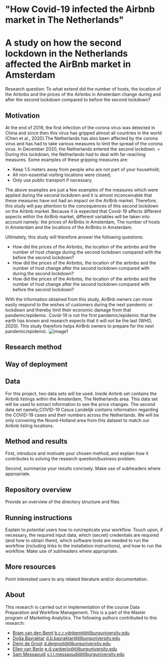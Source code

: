 # "How Covid-19 infected the Airbnb market in The Netherlands"
# A study on how the second lockdown in the Netherlands affected the AirBnb market in Amsterdam


Research question: To what extend did the number of hosts, the location of the Airbnbs and the prices of the Airbnbs in Amsterdam change during and after the second lockdown compared to before the second lockdown?

## Motivation
At the end of 2019, the first infection of the corona virus was detected in China and since then this virus has gripped almost all countries in the world (Chen et al., 2020).The Netherlands has also been affected by the corona virus and has had to take various measures to limit the spread of the corona virus. In December 2020, the Netherlands entered the second lockdown. = During this lockdown, the Netherlands had to deal with far-reaching measures.  Some examples of these gripping measures are:

* Keep 1.5 meters away from people who are not part of your household;
* All non-essential visiting locations were closed;
* Only use public transport if necessary.

The above examples are just a few examples of the measures which were applied during the second lockdown and it is almost inconceivable that these measures have not had an impact on the AirBnb market. Therefore, this study will pay attention to the concequences of this second lockdown on the Airbnb market. Because it is expected that Covid-19 affects different aspects within the AirBnb market, different variables will be taken into account namely: the prices of AirBnbs in Amsterdam, The number of hosts in Amsterdam and the locations of the AirBnbs in Amsterdam. 

Ultimately, this study will therefore answer the following questions:
* How did the prices of the Airbnbs, the location of the airbnbs and the number of host change during the second lockdown compared with the before the second lockdown?
* How did the prices of the Airbnbs, the location of the airbnbs and the number of host change after the second lockdown compared with during the second lockdown?
* How did the prices of the Airbnbs, the location of the airbnbs and the number of host change after the second lockdown compared with before the second lockdown?

With the information obtained from this study, AirBnb owners can more easily respond to the wishes of customers during the next pandemic or lockdown and thereby limit their economic damage from that pandemic/epidemic. Covid-19 is not the first pandemic/epidemic that the earth has known and research expects that it will not be the last (WHO, 2020). 
This study therefore helps AirBnb owners to prepare for the next pandemic/epidemic.
![image1](https://user-images.githubusercontent.com/89807582/136343144-d28c112a-9c36-4c83-8997-f9d549e1127f.jpg)

## Research method

## Way of deployment


## Data
For this project, two data sets will be used. Inside Airbnb set contains the Airbnb listings within the Amsterdam, The Netherlands area. This data set will be used to extract information to see the price changes. The second data set namely;COVID-19 Casus Landelijk contains information regarding the COVID-19 cases and their numbers across the Netherlands. We will be only convering the Noord-Holland area from this dataset to match our Airbnb listing locations.

## Method and results

First, introduce and motivate your chosen method, and explain how it contributes to solving the research question/business problem.

Second, summarize your results concisely. Make use of subheaders where appropriate.

## Repository overview

Provide an overview of the directory structure and files.

## Running instructions

Explain to potential users how to run/replicate your workflow. Touch upon, if necessary, the required input data, which (secret) credentials are required (and how to obtain them), which software tools are needed to run the workflow (including links to the installation instructions), and how to run the workflow. Make use of subheaders where appropriate.

## More resources

Point interested users to any related literature and/or documentation.

## About

This research is carried out in implementation of the course Data Preparation and Workflow Management. This is a part of the Master program of Marketing Analytics. The following authors contributed to this research:

- [Bram van den Bemt](https://github.com/bramvdbemt) b.c.r.vdnbemt@tilburguniversity.edu
- [Doğa Bayraktar](https://github.com/dogabayraktar) d.b.bayraktar@tilburguniversity.edu
- [Demi de Groot](https://github.com/Demidegroot) d.degroot@tilburguniversity.edu
- [Ellen van Berlo](https://github.com/EllenB1) e.d.vanberlo@tilburguniversity.edu
- [Sam Messaoudi](https://github.com/SamMes98) s.t.l.messaoudi@tilburguniversity.edu
